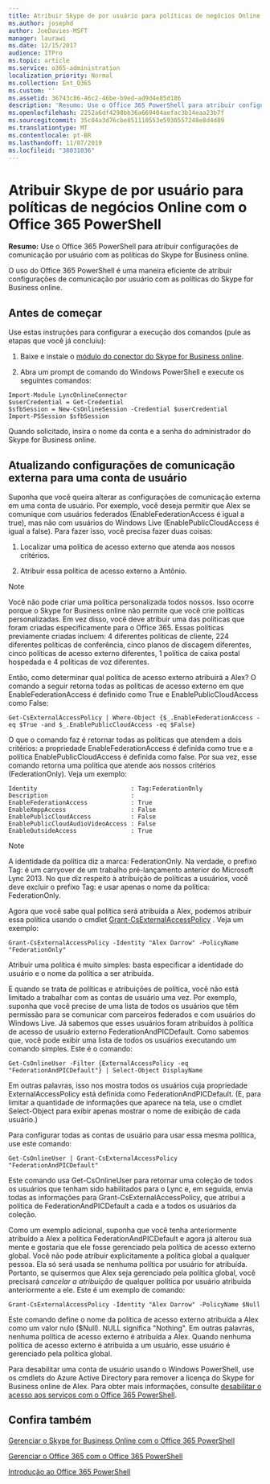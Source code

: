 ```yaml
---
title: Atribuir Skype de por usuário para políticas de negócios Online com o Office 365 PowerShell
ms.author: josephd
author: JoeDavies-MSFT
manager: laurawi
ms.date: 12/15/2017
audience: ITPro
ms.topic: article
ms.service: o365-administration
localization_priority: Normal
ms.collection: Ent_O365
ms.custom: ''
ms.assetid: 36743c86-46c2-46be-b9ed-ad9d4e85d186
description: 'Resumo: Use o Office 365 PowerShell para atribuir configurações de comunicação por usuário com as políticas do Skype for Business online.'
ms.openlocfilehash: 2252a6df4298bb36a669404aefac3b14eaa23b7f
ms.sourcegitcommit: 35c04a3d76cbe851110553e5930557248e8d4d89
ms.translationtype: MT
ms.contentlocale: pt-BR
ms.lasthandoff: 11/07/2019
ms.locfileid: "38031036"
---
```

# <a name="assign-per-user-skype-for-business-online-policies-with-office-365-powershell"></a>Atribuir Skype de por usuário para políticas de negócios Online com o Office 365 PowerShell

 **Resumo:** Use o Office 365 PowerShell para atribuir configurações de comunicação por usuário com as políticas do Skype for Business online.
  
O uso do Office 365 PowerShell é uma maneira eficiente de atribuir configurações de comunicação por usuário com as políticas do Skype for Business online.
  
## <a name="before-you-begin"></a>Antes de começar

Use estas instruções para configurar a execução dos comandos (pule as etapas que você já concluiu):
  
1. Baixe e instale o [módulo do conector do Skype for Business online](https://www.microsoft.com/download/details.aspx?id=39366).
    
2. Abra um prompt de comando do Windows PowerShell e execute os seguintes comandos: 
    
  ```
  Import-Module LyncOnlineConnector
$userCredential = Get-Credential
$sfbSession = New-CsOnlineSession -Credential $userCredential
Import-PSSession $sfbSession
  ```
Quando solicitado, insira o nome da conta e a senha do administrador do Skype for Business online.
    
## <a name="updating-external-communication-settings-for-a-user-account"></a>Atualizando configurações de comunicação externa para uma conta de usuário

Suponha que você queira alterar as configurações de comunicação externa em uma conta de usuário. Por exemplo, você deseja permitir que Alex se comunique com usuários federados (EnableFederationAccess é igual a true), mas não com usuários do Windows Live (EnablePublicCloudAccess é igual a false). Para fazer isso, você precisa fazer duas coisas:
  
1. Localizar uma política de acesso externo que atenda aos nossos critérios.
    
2. Atribuir essa política de acesso externo a Antônio.
    
> [!NOTE]
>  Você não pode criar uma política personalizada todos nossos. Isso ocorre porque o Skype for Business online não permite que você crie políticas personalizadas. Em vez disso, você deve atribuir uma das políticas que foram criadas especificamente para o Office 365. Essas políticas previamente criadas incluem: 4 diferentes políticas de cliente, 224 diferentes políticas de conferência, cinco planos de discagem diferentes, cinco políticas de acesso externo diferentes, 1 política de caixa postal hospedada e 4 políticas de voz diferentes.
  
Então, como determinar qual política de acesso externo atribuirá a Alex? O comando a seguir retorna todas as políticas de acesso externo em que EnableFederationAccess é definido como True e EnablePublicCloudAccess como False:
  
```
Get-CsExternalAccessPolicy | Where-Object {$_.EnableFederationAccess -eq $True -and $_.EnablePublicCloudAccess -eq $False}
```

O que o comando faz é retornar todas as políticas que atendem a dois critérios: a propriedade EnableFederationAccess é definida como true e a política EnablePublicCloudAccess é definida como false. Por sua vez, esse comando retorna uma política que atende aos nossos critérios (FederationOnly). Veja um exemplo:
  
```
Identity                          : Tag:FederationOnly
Description                       :
EnableFederationAccess            : True
EnableXmppAccess                  : False
EnablePublicCloudAccess           : False
EnablePublicCloudAudioVideoAccess : False
EnableOutsideAccess               : True
```

> [!NOTE]
> A identidade da política diz a marca: FederationOnly. Na verdade, o prefixo Tag: é um carryover de um trabalho pré-lançamento anterior do Microsoft Lync 2013. No que diz respeito à atribuição de políticas a usuários, você deve excluir o prefixo Tag: e usar apenas o nome da política: FederationOnly. 
  
Agora que você sabe qual política será atribuída a Alex, podemos atribuir essa política usando o cmdlet [Grant-CsExternalAccessPolicy](https://go.microsoft.com/fwlink/?LinkId=523974) . Veja um exemplo:
  
```
Grant-CsExternalAccessPolicy -Identity "Alex Darrow" -PolicyName "FederationOnly"
```

Atribuir uma política é muito simples: basta especificar a identidade do usuário e o nome da política a ser atribuída. 
  
E quando se trata de políticas e atribuições de política, você não está limitado a trabalhar com as contas de usuário uma vez. Por exemplo, suponha que você precise de uma lista de todos os usuários que têm permissão para se comunicar com parceiros federados e com usuários do Windows Live. Já sabemos que esses usuários foram atribuídos à política de acesso de usuário externo FederationAndPICDefault. Como sabemos que, você pode exibir uma lista de todos os usuários executando um comando simples. Este é o comando:
  
```
Get-CsOnlineUser -Filter {ExternalAccessPolicy -eq "FederationAndPICDefault"} | Select-Object DisplayName
```

Em outras palavras, isso nos mostra todos os usuários cuja propriedade ExternalAccessPolicy está definida como FederationAndPICDefault. (E, para limitar a quantidade de informações que aparece na tela, use o cmdlet Select-Object para exibir apenas mostrar o nome de exibição de cada usuário.) 
  
Para configurar todas as contas de usuário para usar essa mesma política, use este comando:
  
```
Get-CsOnlineUser | Grant-CsExternalAccessPolicy "FederationAndPICDefault"
```

Este comando usa Get-CsOnlineUser para retornar uma coleção de todos os usuários que tenham sido habilitados para o Lync e, em seguida, envia todas as informações para Grant-CsExternalAccessPolicy, que atribui a política de FederationAndPICDefault a cada e a todos os usuários da coleção.
  
Como um exemplo adicional, suponha que você tenha anteriormente atribuído a Alex a política FederationAndPICDefault e agora já alterou sua mente e gostaria que ele fosse gerenciado pela política de acesso externo global. Você não pode atribuir explicitamente a política global a qualquer pessoa. Ela só será usada se nenhuma política por usuário for atribuída. Portanto, se quisermos que Alex seja gerenciado pela política global, você precisará *cancelar a atribuição* de qualquer política por usuário atribuída anteriormente a ele. Este é um exemplo de comando:
  
```
Grant-CsExternalAccessPolicy -Identity "Alex Darrow" -PolicyName $Null
```

Este comando define o nome da política de acesso externo atribuída a Alex como um valor nulo ($Null). NULL significa "Nothing". Em outras palavras, nenhuma política de acesso externo é atribuída a Alex. Quando nenhuma política de acesso externo é atribuída a um usuário, esse usuário é gerenciado pela política global.
  
Para desabilitar uma conta de usuário usando o Windows PowerShell, use os cmdlets do Azure Active Directory para remover a licença do Skype for Business online de Alex. Para obter mais informações, consulte [desabilitar o acesso aos serviços com o Office 365 PowerShell](assign-licenses-to-user-accounts-with-office-365-powershell.md).
  
## <a name="see-also"></a>Confira também

#### 

[Gerenciar o Skype for Business Online com o Office 365 PowerShell](manage-skype-for-business-online-with-office-365-powershell.md)
  
[Gerenciar o Office 365 com o Office 365 PowerShell](manage-office-365-with-office-365-powershell.md)
  
[Introdução ao Office 365 PowerShell](getting-started-with-office-365-powershell.md)

